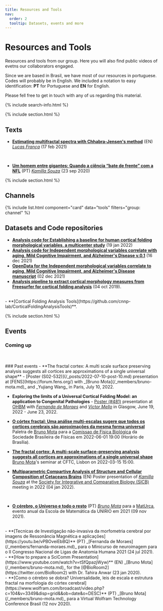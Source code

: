 ```yaml
---
title: Resources and Tools
nav:
  order: 2
  tooltip: Datasets, events and more
---
```


# <i class="fas fa-tools"></i>Resources and Tools

Resources and tools from our group. Here you will also find public videos of evetns our collaborators engaged.

Since we are based in Brasil, we have most of our resources in portuguese. Codes will probably be in English. We included a notation to easy identification: **PT** for Portuguese and **EN** for English.

Please fell free to get in touch with any of us regarding this material.

{% include search-info.html %}

{% include section.html %}

## Texts

- **[Estimating multifractal spectra with Chhabra-Jensen's method](https://www.lfranca.uk/post/multifractal-chj/)** (EN) _[Lucas França](https://metabio.netlify.app/members/lucas-franca.html)_ (17 feb 2021)
<br>

- **[Um homem entre gigantes: Quando a ciência “bate de frente” com a NFL](https://www.blogs.unicamp.br/ensaios/2020/09/23/um-homem-entre-gigantes-quando-a-ciencia-bate-de-frente-com-a-nfl/)** (PT) _[Kamilla Souza](https://metabio.netlify.app/members/kamilla-souza.html)_ (23 sep 2020)

{% include section.html %}

## Channels

{% include list.html component="card" data="tools" filters="group: channel" %}

## Datasets and Code repositories

<!-- {% include list.html component="card" data="tools" filters="group: repository" %} -->
- **[Analysis code for Establishing a baseline for human cortical folding morphological variables, a multicenter study](https://zenodo.org/record/5879895)** (19 jan 2022)
- **[Analysis code for Independent morphological variables correlate with aging, Mild Cognitive Impairment, and Alzheimer's Disease v.0.1](https://zenodo.org/record/5786921)** (16 dec 2021)
- **[OpenData for the Independent morphological variables correlate to aging, Mild Cognitive Impairment, and Alzheimer's Disease manuscript](https://zenodo.org/record/5750619)** (02 dec 2021)
- **[Analysis pipeline to extract cortical morphology measures from Freesurfer for cortical folding analysis](https://zenodo.org/record/3608675#.YQn_HnVKiV4)** (04 oct 2019).
<br>
- **[Cortical Folding Analysis Tools](https://github.com/cnnp-lab/CorticalFoldingAnalysisTools)**.
<br>

{% include section.html %}

## Events
<!-- {% include list.html component="card" data="events" filters="group: events" style="small" %} -->

### Coming up


<!-- - Event 2 -->

<br>
<br>
### Past events
- **The fractal cortex: A multi scale surface preserving analysis suggests all cortices are approximations of a single universal shape** - [Poster (S02-532)](/_posts/2022-07-10-post-10.md) presentation at [FENS](https://forum.fens.org/) with _[Bruno Mota](/_members/bruno-mota.md)_ and _Yujiang Wang_ in Paris, July 10, 2022.

- **Exploring the limits of a Universal Cortical Folding Model: an application to Congenital Pathologies** - [Poster (#481)](/_posts/2022-05-19-post-8.md) presentation at [OHBM](https://humanbrainmapping.org/i4a/pages/index.cfm?pageid=4118) with _[Fernanda de Moraes](/_members/fernanda-moraes.md)_ and _[Victor Mello](/_members/victor-mello.md)_ in Glasgow, June 19, 2022 - June 23, 2022.

- **[O córtex fractal: Uma análise multi-escalas sugere que todos os cortices cerebrais são aproximações da mesma forma universal](https://youtu.be/hekItEAFHsU)** Paletra de [Bruno Mota](/_members/bruno-mota.md) para a [Comissao de Física Biológica](https://sites.google.com/view/bio-sbf/in%C3%ADcio/webin%C3%A1rios) da Sociedade Brasileira de Físicas em 2022-06-01 19:00 (Horário de Brasília).

- **[The fractal cortex: A multi-scale surface-preserving analysis suggests all cortices are approximations of a single universal shape](https://cftc.ciencias.ulisboa.pt/seminar.php?id=505)** [Bruno Mota](/_members/bruno-mota.md)'s seminar at CFTC, Lisbon on 2022-03-15 15:00.

- **[Multiparametric Compartive Analysis of Structure and Cellular Composition of Cetaceans Brains](https://www.youtube.com/watch?v=YwNYCC35IIE)** (EN) Poster presentation of *[Kamilla Souza](/_members/kamilla-souza.md)* at the [Society for Integrative and Comparative Biology (SICB)](https://burkclients.com/sicb/meetings/2022/site/) meeting in 2022 (04 jan 2022).
<br>

- **[O cérebro, o Universo e todo o resto](https://www.youtube.com/watch?v=YwNYCC35IIE)** (PT) _[Bruno Mota](/_members/bruno-mota.md)_ para a [MatUrca](https://www.instagram.com/matematicanaurca/), evento anual da Escola de Matemática da UNIRIO em 2021 (09 nov 2021).
<br>
- **[Tecnicas de Investigação não-invasiva da morfometria cerebral por imagens de Ressonância Magnética e aplicações](https://youtu.be/vPBOveiEbBQ)** (PT) _[Fernanda de Moraes](/_members/fernanda-moraes.md)_ para o Minicurso de neuroimagem para o II Congresso Nacional de Ligas de Anatomia Humana 2021 (24 jul 2021).
<br>
- **[How to prepare a SciComm Presentation](https://www.youtube.com/watch?v=tSfQpazjWyw)** (EN) _[Bruno Mota](/_members/bruno-mota.md)_ for the [@BioRoom2](https://twitter.com/BioRoom2) with Dr. Tahira Anwar (23 jan 2020).
<br>
- **[Como o cérebro se dobra? Universalidade, leis de escala e estrutura fractal na morfologia do córtex cerebral](https://www.wolfram.com/broadcast/video.php?c=104&v=3349&disp=grid&&ob=date&o=DESC)** (PT) _[Bruno Mota](/_members/bruno-mota.md)_ para a Virtual Wolfram Technology Conference Brasil (12 nov 2020).
